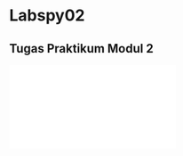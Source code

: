 # Labspy02

## Tugas Praktikum Modul 2

![img](Tugas%20Praktikum%20Modul%202/Tugas%20Praktikum%202.py)
